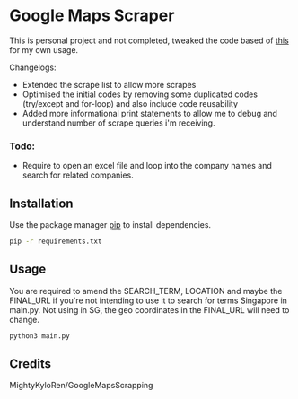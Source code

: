 # Google Maps Scraper

This is personal project and not completed, tweaked the code based of [this](https://github.com/MightyKyloRen/GoogleMapsScrapping) for my own usage. 

Changelogs:
- Extended the scrape list to allow more scrapes
- Optimised the initial codes by removing some duplicated codes (try/except and for-loop) and also include code reusability
- Added more informational print statements to allow me to debug and understand number of scrape queries i'm receiving.


### Todo:
- Require to open an excel file and loop into the company names and search for related companies.

## Installation

Use the package manager [pip](https://pip.pypa.io/en/stable/) to install dependencies.

```bash
pip -r requirements.txt
```

## Usage

You are required to amend the SEARCH_TERM, LOCATION and maybe the FINAL_URL if you're not intending to use it to search for terms Singapore in main.py. Not using in SG, the geo coordinates in the FINAL_URL will need to change.  

```python
python3 main.py
```

## Credits
MightyKyloRen/GoogleMapsScrapping
